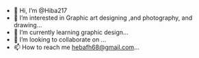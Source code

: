 - 👋 Hi, I’m @Hiba217
- 👀 I’m interested in Graphic art designing ,and photography, and drawing...
- 🌱 I’m currently learning graphic design...
- 💞️ I’m looking to collaborate on ...
- 📫 How to reach me hebafh68@gmail.com...

<!---
Hiba217/Hiba217 is a ✨ special ✨ repository because its `README.md` (this file) appears on your GitHub profile.
You can click the Preview link to take a look at your changes.
--->
